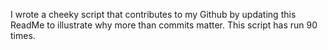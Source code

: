 I wrote a cheeky script that contributes to my Github by updating this ReadMe to illustrate why more than commits matter. This script has run 90 times.